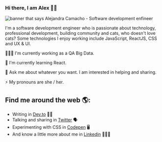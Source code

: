 ### Hi there, I am Alex 👋🏻
<img src="https://raw.githubusercontent.com/alexcamachogz/alexcamachogz/master/portada-alex.png" alt="banner that says Alejandra Camacho - Software development enfineer">

I'm a software development engineer who is passionate about technology, professional development, building community and cats, who doesn't love cats? Some technologies I enjoy working include JavaScript, ReactJS, CSS and UX & UI. 

👩🏻‍💻 I'm currently working as a QA Big Data.

🌱 I'm currently learning React.

💬 Ask me about whatever you want. I am interested in helping and sharing.

⚡ My pronouns are she / her.

## Find me around the web 🌎:
- Writing in <a href="https://dev.to/alexcamachogz">Dev.to</a> ✍🏻
- Talking and sharing in <a href="https://medium.com/@alexcamachogz">Twitter</a> 🗣
- Experimenting with CSS in <a href="https://codepen.io/alexcamachogz">Codepen</a> 🖥
- And know a little more about me in <a href="https://www.linkedin.com/in/alexcamachogz/">Linkedin</a> 👩🏻‍💼
